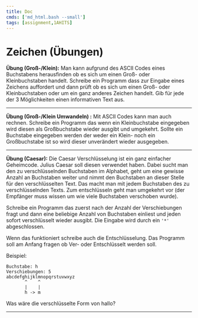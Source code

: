 ```yaml
---
title: Doc
cmds: ['md_html.bash --small']
tags: [assignment,1AHITS]
---
```


# Zeichen (Übungen)



**Übung (Groß-/Klein):** Man kann aufgrund des ASCII Codes eines Buchstabens herausfinden ob es sich um einen Groß- oder Kleinbuchstaben handelt. Schreibe ein Programm dass zur Eingabe eines Zeichens auffordert und dann prüft ob es sich um einen Groß- oder Kleinbuchstaben oder um ein ganz anderes Zeichen handelt. Gib für jede der 3 Möglichkeiten einen informativen Text aus.



------

**Übung (Groß-/Klein Umwandeln) :** Mit ASCII Codes kann man auch rechnen. Schreibe ein Programm das wenn ein Kleinbuchstabe eingegeben wird diesen als Großbuchstabe wieder ausgibt und umgekehrt. Sollte ein Buchstabe eingegeben werden der weder ein Klein- noch ein Großbuchstabe ist so wird dieser unverändert wieder ausgegeben.



------

**Übung (Caesar):** Die Caesar Verschlüsselung ist ein ganz einfacher Geheimcode. Julius Caesar soll diesen verwendet haben. Dabei sucht man den zu verschlüsselnden Buchstaben im Alphabet, geht um eine gewisse Anzahl an Buchstaben weiter und nimmt den Buchstaben an dieser Stelle für den verschlüsselten Text. Das macht man mit jedem Buchstaben des zu verschlüsselnden Texts. Zum entschlüsseln geht man umgekehrt vor (der Empfänger muss wissen um wie viele Buchstaben verschoben wurde).

Schreibe ein Programm das zuerst nach der Anzahl der Verschiebungen fragt und dann eine beliebige Anzahl von Buchstaben einliest und jeden sofort verschlüsselt wieder ausgibt. Die Eingabe wird durch ein `'*'` abgeschlossen.

Wenn das funktioniert schreibe auch die Entschlüsselung. Das Programm soll am Anfang fragen ob Ver- oder Entschlüsselt werden soll.

Beispiel:

```
Buchstabe: h
Verschiebungen: 5
abcdefghijklmnopqrstuvwxyz
       ^    ^
       |    |
       h -> m
```

Was wäre die verschlüsselte Form von hallo?

------